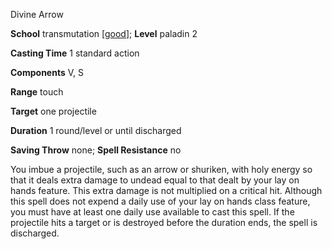 Divine Arrow

**School** transmutation [[good](monsters/creatureTypes#_good-subtype)]; **Level** paladin 2

**Casting Time** 1 standard action

**Components** V, S

**Range** touch

**Target** one projectile

**Duration** 1 round/level or until discharged

**Saving Throw** none; **Spell Resistance** no

You imbue a projectile, such as an arrow or shuriken, with holy energy so that it deals extra damage to undead equal to that dealt by your lay on hands feature. This extra damage is not multiplied on a critical hit. Although this spell does not expend a daily use of your lay on hands class feature, you must have at least one daily use available to cast this spell. If the projectile hits a target or is destroyed before the duration ends, the spell is discharged.

